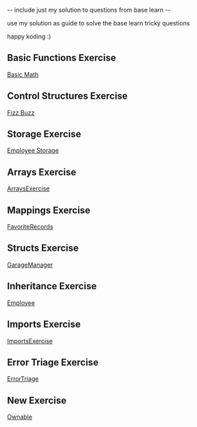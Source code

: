 -- include just my solution to questions from base learn --

use my solution as guide to solve the base learn tricky questions

happy koding :)

## Basic Functions Exercise

[Basic Math](https://github.com/dxfareed/.sol/blob/main/contracts/BasicMath.sol)


## Control Structures Exercise

[Fizz Buzz](https://github.com/dxfareed/.sol/blob/main/contracts/FizzBuzz.sol)

## Storage Exercise

[Employee Storage](https://github.com/dxfareed/.sol/blob/main/contracts/EmStorage.sol)

## Arrays Exercise

[ArraysExercise](https://github.com/dxfareed/.sol/blob/main/contracts/arrayExc.sol)

## Mappings Exercise

[FavoriteRecords](https://github.com/dxfareed/.sol/blob/main/contracts/MapAddrs.sol)

## Structs Exercise

[GarageManager](https://github.com/dxfareed/.sol/blob/main/contracts/structExc.sol)

## Inheritance Exercise

[Employee](https://github.com/dxfareed/.sol/blob/main/contracts/inheritsz.sol)

## Imports Exercise

[ImportsExercise](https://github.com/dxfareed/.sol/blob/main/contracts/import)


## Error Triage Exercise

[ErrorTriage](https://github.com/dxfareed/.sol/blob/main/contracts/err.sol)

## New Exercise

[Ownable](https://github.com/dxfareed/.sol/blob/main/contracts/foldOwner)



